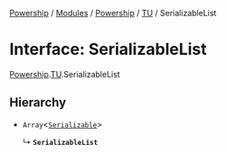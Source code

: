 [Powership](../README.md) / [Modules](../modules.md) / [Powership](../modules/Powership.md) / [TU](../modules/Powership.TU.md) / SerializableList

# Interface: SerializableList

[Powership](../modules/Powership.md).[TU](../modules/Powership.TU.md).SerializableList

## Hierarchy

- `Array`<[`Serializable`](../modules/Powership.TU.md#serializable)\>

  ↳ **`SerializableList`**
